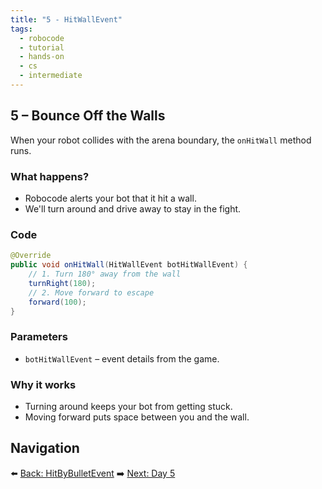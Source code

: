```yaml
---
title: "5 - HitWallEvent"
tags:
  - robocode
  - tutorial
  - hands-on
  - cs
  - intermediate
---
```


## 5 – Bounce Off the Walls

When your robot collides with the arena boundary, the `onHitWall` method runs.

### What happens?

- Robocode alerts your bot that it hit a wall.
- We'll turn around and drive away to stay in the fight.

### Code

```java
@Override
public void onHitWall(HitWallEvent botHitWallEvent) {
    // 1. Turn 180° away from the wall
    turnRight(180);
    // 2. Move forward to escape
    forward(100);
}
```

### Parameters

- `botHitWallEvent` – event details from the game.

### Why it works

- Turning around keeps your bot from getting stuck.
- Moving forward puts space between you and the wall.

## Navigation

⬅️ [Back: HitByBulletEvent](/robocode/Day-4/03_hit_by_bullet_event)
➡️ [Next: Day 5](/robocode/Day-5/index)
